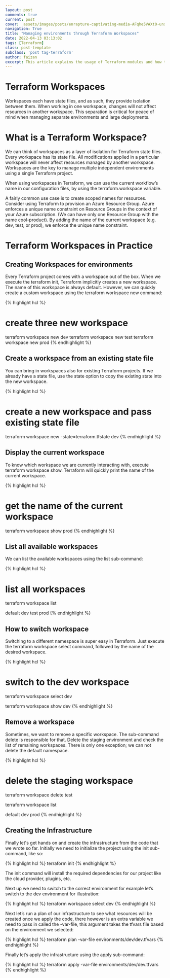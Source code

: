 ```yaml
---
layout: post
comments: true
current: post
cover:  assets/images/posts/enrapture-captivating-media-AFqhe5VAXt0-unsplash.jpg
navigation: True
title: "Managing environments through Terraform Workspaces"
date: 2022-04-13 03:13:02
tags: [Terraform]
class: post-template
subclass: 'post tag-terraform'
author: faizan
excerpt: This article explains the usage of Terraform modules and how they make it easier to substitute repetitive tasks with Modules.
---
```

# Terraform Workspaces

Workspaces each have state files, and as such, they provide isolation between them. When working in one workspace, changes will not affect resources in another workspace. This separation is critical for peace of mind when managing separate environments and large deployments.

# What is a Terraform Workspace?

We can think of workspaces as a layer of isolation for Terraform state files. Every workspace has its state file. All modifications applied in a particular workspace will never affect resources managed by another workspace. Workspaces are the key to manage multiple independent environments using a single Terraform project.

When using workspaces in Terraform, we can use the current workflow’s name in our configuration files, by using the terraform.workspace variable.

A fairly common use case is to create scoped names for resources. Consider using Terraform to provision an Azure Resource Group. Azure enforces a unique name constraint on Resource Groups in the context of your Azure subscription. (We can have only one Resource Group with the name cool-product). By adding the name of the current workspace (e.g. dev, test, or prod), we enforce the unique name constraint.

# Terraform Workspaces in Practice

## Creating Workspaces for environments
Every Terraform project comes with a workspace out of the box. When we execute the terraform init, Terraform implicitly creates a new workspace. The name of this workspace is always default. However, we can quickly create a custom workspace using the terraform workspace new command:

{% highlight hcl %}
# create three new workspace
terraform workspace new dev
terraform workspace new test
terraform workspace new prod
{% endhighlight %}

## Create a workspace from an existing state file
You can bring in workspaces also for existing Terraform projects. If we already have a state file, use the state option to copy the existing state into the new workspace.

{% highlight hcl %}
# create a new workspace and pass existing state file
terraform workspace new -state=terraform.tfstate dev
{% endhighlight %}

## Display the current workspace
To know which workspace we are currently interacting with, execute terraform workspace show. Terraform will quickly print the name of the current workspace.

{% highlight hcl %}
# get the name of the current workspace
terraform workspace show
prod
{% endhighlight %}

## List all available workspaces
We can list the available workspaces using the list sub-command:

{% highlight hcl %}
# list all workspaces
terraform workspace list

default
dev
test
prod
{% endhighlight %}

## How to switch workspace
Switching to a different namespace is super easy in Terraform. Just execute the terraform workspace select command, followed by the name of the desired workspace.

{% highlight hcl %}
# switch to the dev workspace
terraform workspace select dev

terraform workspace show
dev
{% endhighlight %}

## Remove a workspace
Sometimes, we want to remove a specific workspace. The sub-command delete is responsible for that. Delete the staging environment and check the list of remaining workspaces. There is only one exception; we can not delete the default namespace.

{% highlight hcl %}
# delete the staging workspace
terraform workspace delete test

terraform workspace list

default
dev
prod
{% endhighlight %}

## Creating the Infrastructure
Finally let's get hands on and create the infrastructure from the code that we wrote so far. Initially we need to initialize the project using the init sub-command, like so:

{% highlight hcl %}
terraform init
{% endhighlight %}

The init command will install the required dependencies for our project like the cloud provider, plugins, etc.

Next up we need to switch to the correct environment for example let’s switch to the dev environment for illustration:

{% highlight hcl %}
terraform workspace select dev
{% endhighlight %}

Next let’s run a plan of our infrastructure to see what resources will be created once we apply the code, there however is an extra variable we need to pass in called the -var-file, this argument takes the tfvars file based on the environment we selected:

{% highlight hcl %}
terraform plan -var-file environments/dev/dev.tfvars
{% endhighlight %}

Finally let’s apply the infrastructure using the apply sub-command:

{% highlight hcl %}
terraform apply -var-file environments/dev/dev.tfvars
{% endhighlight %}